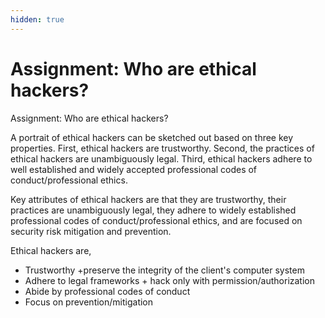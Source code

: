 ```yaml
---
hidden: true
---
```


# Assignment: Who are ethical hackers?

Assignment: Who are ethical hackers?

A portrait of ethical hackers can be sketched out based on three key properties. First, ethical hackers are trustworthy. Second, the practices of ethical hackers are unambiguously legal. Third, ethical hackers adhere to well established and widely accepted professional codes of conduct/professional ethics.&#x20;

Key attributes of ethical hackers are that they are trustworthy, their practices are unambiguously legal, they adhere to widely established professional codes of conduct/professional ethics, and are focused on security risk mitigation and prevention.

Ethical hackers are,

* Trustworthy +preserve the integrity of the client's computer system
* Adhere to legal frameworks + hack only with permission/authorization
* Abide by professional codes of conduct
* Focus on prevention/mitigation
